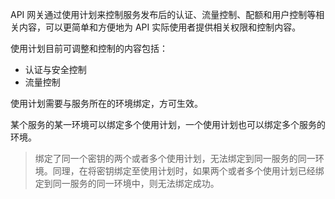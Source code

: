 API 网关通过使用计划来控制服务发布后的认证、流量控制、配额和用户控制等相关内容，可以更简单和方便地为 API 实际使用者提供相关权限和控制内容。

使用计划目前可调整和控制的内容包括：
* 认证与安全控制
* 流量控制

使用计划需要与服务所在的环境绑定，方可生效。

某个服务的某一环境可以绑定多个使用计划，一个使用计划也可以绑定多个服务的环境。

>绑定了同一个密钥的两个或者多个使用计划，无法绑定到同一服务的同一环境。同理，在将密钥绑定至使用计划时，如果两个或者多个使用计划已经绑定到同一服务的同一环境中，则无法绑定成功。
